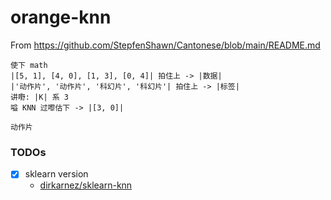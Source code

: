orange-knn
==========
From https://github.com/StepfenShawn/Cantonese/blob/main/README.md
```
使下 math
|[5, 1], [4, 0], [1, 3], [0, 4]| 拍住上 -> |数据|
|'动作片', '动作片', '科幻片', '科幻片'| 拍住上 -> |标签|
讲嘢: |K| 系 3
嗌 KNN 过嚟估下 -> |[3, 0]|
```
```
动作片
```

### TODOs
- [x] sklearn version
  - [dirkarnez/sklearn-knn](https://github.com/dirkarnez/sklearn-knn)
